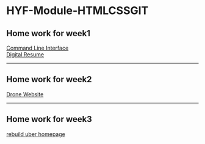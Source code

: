 # HYF-Module-HTMLCSSGIT

<html>
  <body>
    <h2>Home work for week1</h2>
    <a href="https://madyannassar.github.io/HYF-Module-HTMLCSSGIT/WEEK1/Command Line Interface.txt"> Command Line Interface</a>
    <br>
    <a href="https://madyannassar.github.io/HYF-Module-HTMLCSSGIT/WEEK1/Digital_Resume.html"> Digital Resume</a>
    
   <hr>
   
   <h2>Home work for week2</h2>
   <a href="https://madyannassar.github.io/HYF-Module-HTMLCSSGIT/WEEK2/index.html"> Drone Website </a>
   
   <hr>
   <h2>Home work for week3</h2>
   <a href="https://madyannassar.github.io/HYF-Module-HTMLCSSGIT/WEEK3/Uber-website/index.html"> rebuild uber homepage </a>
   
  </body>
  </html>
